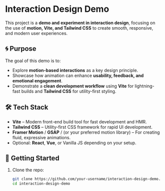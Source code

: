 # Interaction Design Demo

This project is a **demo and experiment in interaction design**, focusing on the use of **motion, Vite, and Tailwind CSS** to create smooth, responsive, and modern user experiences.

## 🌀 Purpose

The goal of this demo is to:

- Explore **motion-based interactions** as a key design principle.
- Showcase how animation can enhance **usability, feedback, and emotional engagement**.
- Demonstrate a **clean development workflow** using **Vite** for lightning-fast builds and **Tailwind CSS** for utility-first styling.

## 🛠️ Tech Stack

- **Vite** – Modern front-end build tool for fast development and HMR.
- **Tailwind CSS** – Utility-first CSS framework for rapid UI development.
- **Framer Motion** / **GSAP** / (or your preferred motion library) – For creating fluid, expressive animations.
- Optional: **React**, **Vue**, or Vanilla JS depending on your setup.

## 🚀 Getting Started

1. Clone the repo:
   ```bash
   git clone https://github.com/your-username/interaction-design-demo.git
   cd interaction-design-demo
   ```
